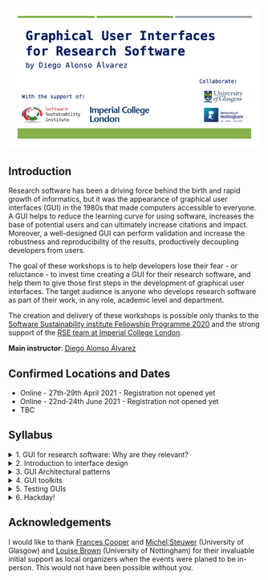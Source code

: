 ![header](header.png)

## Introduction

Research software has been a driving force behind the birth and rapid growth of informatics, but it was the appearance of graphical user interfaces (GUI) in the 1980s that made computers accessible to everyone. A GUI helps to reduce the learning curve for using software, increases the base of potential users and can ultimately increase citations and impact. Moreover, a well-designed GUI can perform validation and increase the robustness and reproducibility of the results, productively decoupling developers from users.

The goal of these workshops is to help developers lose their fear - or reluctance - to invest time creating a GUI for their research software, and help them to give those first steps in the development of graphical user interfaces. The target audience is anyone who develops research software as part of their work, in any role, academic level and department.

The creation and delivery of these workshops is possible only thanks to the [Software Sustainability institute Fellowship Programme 2020](https://www.software.ac.uk/programmes-and-events/fellowship-programme) and the strong support of the [RSE team at Imperial College London](http://www.imperial.ac.uk/admin-services/ict/self-service/research-support/rcs/research-software-engineering/).

**Main instructor**: [Diego Alonso Álvarez](INSTRUCTORS.md#diego-alonso-alvarez)

## Confirmed Locations and Dates

- Online - 27th-29th April 2021 - Registration not opened yet
- Online - 22nd-24th June 2021 - Registration not opened yet
- TBC

## Syllabus

<details><summary>1. GUI for research software: Why are they relevant?</summary>
<p>

**Lesson materials**: Not available, yet.

Research software (RS) is designed to facilitate answering research questions, and it achieves this goal by running calculations, modeling some phenomena or managing and visualizing datasets, among many others. This is what RS is meant to accomplish, first and foremost, and everything that does not go in this direction is never a priority. GUIs in research software are nearly always considered as an aftermath - if considered at all! -, and add-on usually not very sophisticated to try to make the software more accessible. And the result is rarely fit for purpose. In this first lecture of the course we will try to answer the question of when research software might benefit from a GUI, when it will not, and what the benefits that having a well design GUI can bring to the table.
</p>
</details>

<details><summary>2. Introduction to interface design</summary>
<p>

**(Glasgow) Guest lecture by**: [Mark Turner](INSTRUCTORS.md#mark-turner)
**Lesson materials**: Not available, yet.

As RSEs we’re always writing code, testing code and writing documentation about that code. However, every so often we have to build something that has a user interface. All of a sudden you’re not just a programmer and a database engineer but a UI/UX designer too. For those who find the world of UI/UX design a little challenging, this talk will introduce simple core concepts that form the basis of a well-designed, useful, maybe even aesthetically pleasing user interfaces. These concepts are transferable across programming languages, the web and even onto printed materials and slide decks. Hopefully by picking up a few tips of what to do, and what not to do, everyone’s user interfaces will be a little easier to use, and maybe even a little better to look at.
</p>
</details>

<details><summary>3. GUI Architectural patterns</summary>
<p>

**Lesson materials**: Not available, yet.

"[An architectural pattern is a general, reusable solution to a commonly occurring problem in software architecture within a given context.](https://en.wikipedia.org/wiki/Architectural_pattern)" The context, in our case, is graphical user interfaces and the commonly occurring problem is how to keep a separation of concerns between the business logic and the visual, interacting elements, as well as how they communicate with each other. In this lecture we provide an overview of some of the most common patterns in GUI Architectures, such as the model-view-controller, highlighting some of their advantages and disadvantages... as well as when to manage without a pattern altogether!
</p>
</details>

<details><summary>4. GUI toolkits</summary>
<p>

**Lesson materials**: Not available, yet.

So far, we have been discussing general GUI theory, broadly applicable to any programming language and GUI toolkit. The fact is that the choice of language - and once this is chosen, the specific GUI toolkit to use - will have an strong impact on the implementation of the architectural patterns and the flexibility in the UI/UX design. It might even condition altogether what you can and cannot do! In this lecture we will give and overview of some common GUI toolkits for Python, suitable for desktop, mobile and web applications, discussing their pros and cons.

**Note**: Despite the examples being focussed on Python, many of these GUI toolkits are available with similar API and functionality in other programming languages. As a result, non-Python users will still benefit from the contents of this lecture.
</p>
</details>

<details><summary>5. Testing GUIs</summary>
<p>

**Lesson materials**: Not available, yet.

Testing your code and, ideally, implementing a CI/CD system is a must in any software project. And GUIs are no exception. But being GUIs dependent on displaying some graphics and having a user interacting with the different elements makes this automatic testing slightly more challenging. In this final lecture of the course we will give some guidelines on how this testing can be accomplish, what aspects of the GUI should be check and which ones should rely on the GUI toolkit developers having done a good testing job on their side.
</p>
</details>

<details><summary>6. Hackday!</summary>
<p>

The second day of the workshop will be a hackathon to put into practice all the ideas and discussions of the day before! Working in teams, the attendees will lay some concrete plans and give the first steps to develop a GUI for the software of their choice. This can be a pice of code related to a projects they are already working on or something completely external to their own work. There will be pitches for the proposed projects by the end of the first day.
</p>
</details>


## Acknowledgements

I would like to thank [Frances Cooper](https://www.francescooper.net/) and [Michel Steuwer](https://michel.steuwer.info/) (University of Glasgow) and [Louise Brown](https://www.nottingham.ac.uk/engineering/people/louise.brown) (University of Nottingham) for their invaluable initial support as local organizers when the events were planed to be in-person. This would not have been possible without you.
